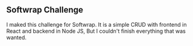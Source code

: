 ## Softwrap Challenge

I maked this challenge for Softwrap. It is a simple CRUD with frontend in React and backend in Node JS, But I couldn't finish everything that was wanted.